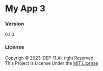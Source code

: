 # My App 3

### Version
0.1.0

### License
Copyrigh &copy; 2023-DEP-11.All right Reserved.<br>
This Project is License Under the [MIT License](License.txt)